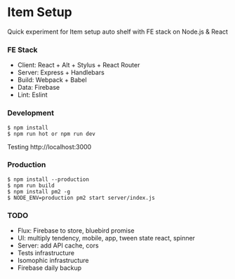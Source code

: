 Item Setup
=================

Quick experiment for Item setup auto shelf with FE stack on Node.js & React

### FE Stack

- Client: React + Alt + Stylus + React Router 
- Server: Express + Handlebars 
- Build: Webpack + Babel
- Data: Firebase
- Lint: Eslint

### Development

```
$ npm install
$ npm run hot or npm run dev
```

Testing http://localhost:3000

### Production

```
$ npm install --production
$ npm run build
$ npm install pm2 -g
$ NODE_ENV=production pm2 start server/index.js
```

### TODO

- Flux: Firebase to store, bluebird promise
- UI: multiply tendency, mobile, app, tween state react, spinner
- Server: add API cache, cors
- Tests infrastructure
- Isomophic infrastructure
- Firebase daily backup
